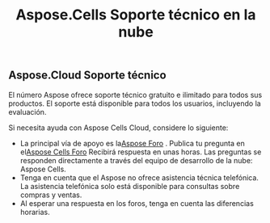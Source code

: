﻿---
title: Aspose.Cells Soporte técnico en la nube
second_title: Documen
ArticleTitle: Aspose.Cells Cloud Technical Suppor
LinkTitle: Technical Suppor
type: docs
url: /es/technical-support/
description: Aspose.Cells Cloud admite Excel para crear, convertir, fusionar, dividir, proteger, realizar operaciones con objetos internos, etc.
weight: 80
kwords: Excel, Office Nube, REST API, Hoja de cálculo, PDF, CSV, Json, Markdown, Soporte técnico
---
## **Aspose.Cloud Soporte técnico**

El número Aspose ofrece soporte técnico gratuito e ilimitado para todos sus productos. El soporte está disponible para todos los usuarios, incluyendo la evaluación.

Si necesita ayuda con Aspose Cells Cloud, considere lo siguiente:

-  La principal vía de apoyo es la[Aspose Foro](http://forum.aspose.cloud/) . Publica tu pregunta en el[Aspose Cells Foro](https://forum.aspose.cloud/c/cells) Recibirá respuesta en unas horas. Las preguntas se responden directamente a través del equipo de desarrollo de la nube: Aspose Cells.
- Tenga en cuenta que el Aspose no ofrece asistencia técnica telefónica. La asistencia telefónica solo está disponible para consultas sobre compras y ventas.
- Al esperar una respuesta en los foros, tenga en cuenta las diferencias horarias.

